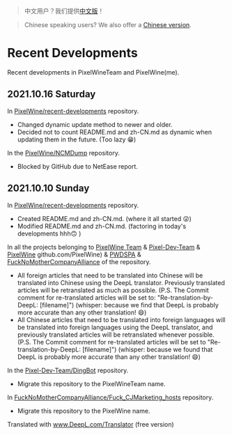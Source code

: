 > 中文用户？我们提供[中文版](../../blob/main/zh-CN.md)！

> Chinese speaking users? We also offer a [Chinese version](../../blob/main/zh-CN.md).

# Recent Developments
Recent developments in PixelWineTeam and PixelWine(me).
## 2021.10.16 Saturday
In [PixelWine/recent-developments](../../) repository.
- Changed dynamic update method to newer and older.
- Decided not to count README.md and zh-CN.md as dynamic when updating them in the future. (Too lazy 😁)

In the [PixelWine/NCMDump](https://github.com/pixelwine/ncmdump) repository.
- Blocked by GitHub due to NetEase report.
## 2021.10.10 Sunday
In [PixelWine/recent-developments](../../) repository.
- Created README.md and zh-CN.md. (where it all started 😜)
- Modified README.md and zh-CN.md. (factoring in today's developments hhh🙃 )

In all the projects belonging to [PixelWine Team](https://github.com/pixelwineteam) & [Pixel-Dev-Team](https://github.com/Pixel-Dev-Team) & [PixelWine](https://) github.com/PixelWine) & [PWDSPA](https://github.com/AODS-China) & [FuckNoMotherCompanyAlliance](https://github.com/FuckNoMotherCompanyAlliance) of the repository.
- All foreign articles that need to be translated into Chinese will be translated into Chinese using the DeepL translator. Previously translated articles will be retranslated as much as possible. (P.S. The Commit comment for re-translated articles will be set to: "Re-translation-by-DeepL: [filename]") (whisper: because we find that DeepL is probably more accurate than any other translation! 😄)
- All Chinese articles that need to be translated into foreign languages will be translated into foreign languages using the DeepL translator, and previously translated articles will be retranslated whenever possible. (P.S. The Commit comment for re-translated articles will be set to "Re-translation-by-DeepL: [filename]") (whisper: because we found that DeepL is probably more accurate than any other translation! 😄)

In the [Pixel-Dev-Team/DingBot](https://github.com/Pixel-Dev-Team/DingBot) repository.
- Migrate this repository to the PixelWineTeam name.

In [FuckNoMotherCompanyAlliance/Fuck_CJMarketing_hosts](https://github.com/FuckNoMotherCompanyAlliance/Fuck_CJMarketing_hosts) repository.
- Migrate this repository to the PixelWine name.


Translated with www.DeepL.com/Translator (free version)
